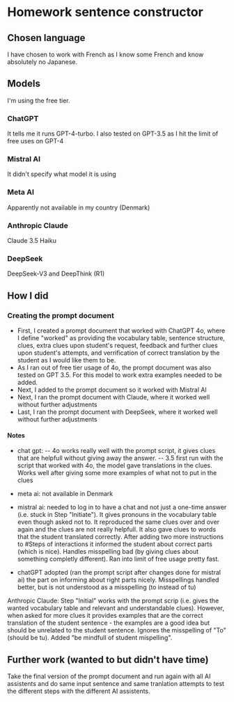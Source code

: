 # Homework sentence constructor

## Chosen language
I have chosen to work with French as I know some French and know absolutely no Japanese. 

## Models
I'm using the free tier. 

### ChatGPT 
It tells me it runs GPT-4-turbo. I also tested on GPT-3.5 as I hit the limit of free uses on GPT-4

### Mistral AI 
It didn't specify what model it is using

### Meta AI 
Apparently not available in my country (Denmark)

### Anthropic Claude
Claude 3.5 Haiku

### DeepSeek
DeepSeek-V3 and DeepThink (R1)


## How I did

### Creating the prompt document
- First, I created a prompt document that worked with ChatGPT 4o, where I define "worked" as providing the vocabulary table, sentence structure, clues, extra clues upon student's request, feedback and further clues upon student's attempts, and verrification of correct translation by the student as I would like them to be. 
- As I ran out of free tier usage of 4o, the prompt document was also tested on GPT 3.5. For this model to work extra examples needed to be added. 
- Next, I added to the prompt document so it worked with Mistral AI
- Next, I ran the prompt document with Claude, where it worked well without further adjustments
- Last, I ran the prompt document with DeepSeek, where it worked well without further adjustments

#### Notes
- chat gpt: 
-- 4o works really well with the prompt script, it gives clues that are helpfull without giving away the answer. 
-- 3.5 first run with the script that worked with 4o, the model gave translations in the clues. Works well after giving some more examples of what not to put in the clues

- meta ai: not available in Denmark

- mistral ai: needed to log in to have a chat and not just a one-time answer (i.e. stuck in Step "Initiate"). It gives pronouns in the vocabulary table even though asked not to. 
It reproduced the same clues over and over again and the clues are not really helpfull. It also gave clues to words that the student translated correctly. After adding two more instructions to #Steps of interactions it informed the student about correct parts (which is nice). Handles misspelling bad (by giving clues about something completly different).
Ran into limit of free usage pretty fast.

- chatGPT adopted (ran the prompt script after changes done for mistral ai) the part on informing about right parts nicely. Misspellings handled better, but is not understood as a misspelling (to instead of tu)

Anthropic Claude: 
Step "Initial" works with the prompt scrip (i.e. gives the wanted vocabulary table and relevant and understandable clues). However, when asked for more clues it provides examples that are the correct translation of the student sentence - the examples are a good idea but should be unrelated to the student sentence. 
Ignores the misspelling of "To" (should be tu). Added "be mindfull of student mispelling". 


## Further work (wanted to but didn't have time)
Take the final version of the prompt document and run again with all AI assistents and do same input sentence and same tranlation attempts to test the different steps with the different AI assistents. 

